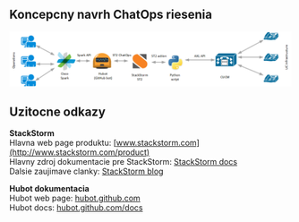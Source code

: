 ## Koncepcny navrh ChatOps riesenia
![chatops-ukf](ChatOps_solution_overview.png)
## Uzitocne odkazy
**StackStorm**  
Hlavna web page produktu: [www.stackstorm.com](http://www.stackstorm.com/product)  
Hlavny zdroj dokumentacie pre StackStorm: [StackStorm docs](https://docs.stackstorm.com)  
Dalsie zaujimave clanky: [StackStorm blog](https://stackstorm.com/blog) 

**Hubot dokumentacia**  
Hubot web page: [hubot.github.com](https://hubot.github.com)  
Hubot docs: [hubot.github.com/docs](https://hubot.github.com/docs)
